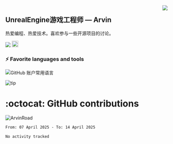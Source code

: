 <img align="right" src="https://count.getloli.com/get/@:ArvinRoad?theme=rule34">

## UnrealEngine游戏工程师 — Arvin

热爱编程、热爱技术。喜欢参与一些开源项目的讨论。

![](https://visitor-badge.glitch.me/badge?page_id=ArvinRoad.ArvinRoad)
[<img alt="github" src="https://img.shields.io/badge/github-ArvinRoad-8da0cb?style=for-the-badge&labelColor=555555&logo=github" height="20">](https://github.com/ArvinRoad)

### ⚡ Favorite languages and tools
![GitHub 账户常用语言](https://github-stats.ubrong.com/api/top-langs/?username=ArvinRoad&layout=compact&theme=tokyonight)

![tip](https://badgen.net/badge/C++/UE/orange?icon=bitcoin-lightning)

# :octocat: GitHub contributions

<img src="https://github-readme-stats.vercel.app/api?username=ArvinRoad&show_icons=true&count_private=true&theme=algolia" alt="ArvinRoad" />

<!--START_SECTION:waka-->

```txt
From: 07 April 2025 - To: 14 April 2025

No activity tracked
```

<!--END_SECTION:waka-->
